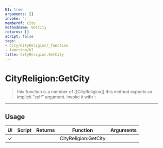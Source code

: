 ```yaml
---
UI: true
arguments: []
invoke: ':'
memberOf: City
methodname: GetCity
returns: []
script: false
tags:
- City/CityReligion/_function
- function/UI
title: CityReligion.GetCity
---
```

# CityReligion:GetCity
> this function is a member of [[CityReligion]]
> this method expects an implicit "self" argument. invoke it with `:`
-----
## Usage
|  UI | Script | Returns | Function | Arguments |
|:---:|:------:|-------:|:--------:|:---------|
|✓| ||CityReligion:GetCity||
